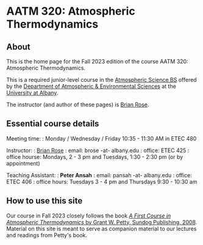 # AATM 320: Atmospheric Thermodynamics

## About

This is the home page for the Fall 2023 edition of the course AATM 320: Atmospheric Thermodynamics.

This is a required junior-level course in the [Atmospheric Science BS](https://www.albany.edu/daes/programs/bs-atmospheric-science) offered by the [Department of Atmospheric & Environmental Sciences](https://www.albany.edu/daes) at the [University at Albany](https://www.albany.edu).


The instructor (and author of these pages) is [Brian Rose](https://www.atmos.albany.edu/facstaff/brose/).

## Essential course details

Meeting time:
: Monday / Wednesday / Friday 10:35 - 11:30 AM in ETEC 480

Instructor:
: [Brian Rose](https://www.atmos.albany.edu/facstaff/brose/)
: email: brose -at- albany.edu 
: office: ETEC 425
: office hourse: Mondays, 2 - 3 pm and Tuesdays, 1:30 - 2:30 pm (or by appointment)

Teaching Assistant:
: **Peter Ansah**
: email: pansah -at- albany.edu
: office: ETEC 406
: office hours: Tuesdays 3 - 4 pm and Thursdays 9:30 - 10:30 am

## How to use this site

Our course in Fall 2023 closely follows the book [_A First Course in Atmospheric Thermodynamics_ by Grant W. Petty, Sundog Publishing, 2008](https://sundogpublishingstore.myshopify.com/products/a-first-course-in-atmospheric-thermodynamics-g-w-petty). Material on this site is meant to serve as companion material to our lectures and readings from Petty's book.